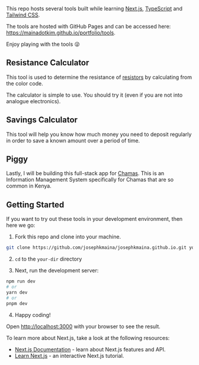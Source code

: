 This repo hosts several tools built while learning [Next.js](https://nextjs.org/), [TypeScript](https://www.typescriptlang.org/) and [Tailwind CSS](https://tailwindcss.com/).

The tools are hosted with GitHub Pages and can be accessed here: https://mainadotkim.github.io/portfolio/tools.

Enjoy playing with the tools :stuck_out_tongue_winking_eye:

## Resistance Calculator

This tool is used to determine the resistance of [resistors](https://en.wikipedia.org/wiki/Resistor) by calculating from the color code.

The calculator is simple to use. You should try it (even if you are not into analogue electronics).

## Savings Calculator

This tool will help you know how much money you need to deposit regularly in order to save a known amount over a period of time.

## Piggy

Lastly, I will be building this full-stack app for [Chamas](https://en.wikipedia.org/wiki/Chama_(investment)). This is an Information Management System specifically for Chamas that are so common in Kenya.

## Getting Started

If you want to try out these tools in your development environment, then here we go:

1. Fork this repo and clone into your machine.

```bash
git clone https://github.com/josephkmaina/josephkmaina.github.io.git your-dir
```

2. `cd` to the `your-dir` directory

3. Next, run the development server:

```bash
npm run dev
# or
yarn dev
# or
pnpm dev
```

4. Happy coding!

Open [http://localhost:3000](http://localhost:3000) with your browser to see the result.

To learn more about Next.js, take a look at the following resources:

- [Next.js Documentation](https://nextjs.org/docs) - learn about Next.js features and API.
- [Learn Next.js](https://nextjs.org/learn) - an interactive Next.js tutorial.
